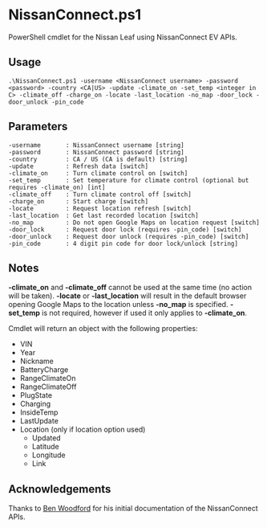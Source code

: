# NissanConnect.ps1
PowerShell cmdlet for the Nissan Leaf using NissanConnect EV APIs.

## Usage
```
.\NissanConnect.ps1 -username <NissanConnect username> -password <password> -country <CA|US> -update -climate_on -set_temp <integer in C> -climate_off -charge_on -locate -last_location -no_map -door_lock -door_unlock -pin_code
```

## Parameters
```
-username       : NissanConnect username [string]
-password       : NissanConnect password [string]
-country        : CA / US (CA is default) [string]
-update         : Refresh data [switch]
-climate_on     : Turn climate control on [switch]
-set_temp       : Set temperature for climate control (optional but requires -climate_on) [int]
-climate_off    : Turn climate control off [switch]
-charge_on      : Start charge [switch]
-locate         : Request location refresh [switch]
-last_location  : Get last recorded location [switch]
-no_map         : Do not open Google Maps on location request [switch]
-door_lock      : Request door lock (requires -pin_code) [switch]
-door_unlock    : Request door unlock (requires -pin_code) [switch]
-pin_code       : 4 digit pin code for door lock/unlock [string]
```

## Notes
**-climate_on** and **-climate_off** cannot be used at the same time (no action will be taken). **-locate** or **-last_location** will result in the default browser opening Google Maps to the location unless **-no_map** is specified. **-set_temp** is not required, however if used it only applies to **-climate_on**.

Cmdlet will return an object with the following properties:
- VIN
- Year
- Nickname
- BatteryCharge
- RangeClimateOn
- RangeClimateOff
- PlugState
- Charging
- InsideTemp
- LastUpdate
- Location (only if location option used)
  - Updated
  - Latitude
  - Longitude
  - Link


## Acknowledgements
Thanks to [Ben Woodford](https://gist.github.com/BenWoodford) for his initial documentation of the NissanConnect APIs.
